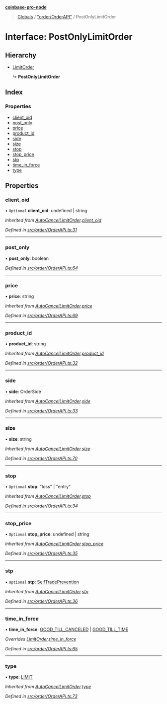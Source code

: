 **[coinbase-pro-node](../README.md)**

> [Globals](../globals.md) / ["order/OrderAPI"](../modules/_order_orderapi_.md) / PostOnlyLimitOrder

# Interface: PostOnlyLimitOrder

## Hierarchy

- [LimitOrder](_order_orderapi_.limitorder.md)

  ↳ **PostOnlyLimitOrder**

## Index

### Properties

- [client_oid](_order_orderapi_.postonlylimitorder.md#client_oid)
- [post_only](_order_orderapi_.postonlylimitorder.md#post_only)
- [price](_order_orderapi_.postonlylimitorder.md#price)
- [product_id](_order_orderapi_.postonlylimitorder.md#product_id)
- [side](_order_orderapi_.postonlylimitorder.md#side)
- [size](_order_orderapi_.postonlylimitorder.md#size)
- [stop](_order_orderapi_.postonlylimitorder.md#stop)
- [stop_price](_order_orderapi_.postonlylimitorder.md#stop_price)
- [stp](_order_orderapi_.postonlylimitorder.md#stp)
- [time_in_force](_order_orderapi_.postonlylimitorder.md#time_in_force)
- [type](_order_orderapi_.postonlylimitorder.md#type)

## Properties

### client_oid

• `Optional` **client_oid**: undefined \| string

_Inherited from [AutoCancelLimitOrder](_order_orderapi_.autocancellimitorder.md).[client_oid](_order_orderapi_.autocancellimitorder.md#client_oid)_

_Defined in [src/order/OrderAPI.ts:31](https://github.com/bennycode/coinbase-pro-node/blob/a3ed45b/src/order/OrderAPI.ts#L31)_

---

### post_only

• **post_only**: boolean

_Defined in [src/order/OrderAPI.ts:64](https://github.com/bennycode/coinbase-pro-node/blob/a3ed45b/src/order/OrderAPI.ts#L64)_

---

### price

• **price**: string

_Inherited from [AutoCancelLimitOrder](_order_orderapi_.autocancellimitorder.md).[price](_order_orderapi_.autocancellimitorder.md#price)_

_Defined in [src/order/OrderAPI.ts:69](https://github.com/bennycode/coinbase-pro-node/blob/a3ed45b/src/order/OrderAPI.ts#L69)_

---

### product_id

• **product_id**: string

_Inherited from [AutoCancelLimitOrder](_order_orderapi_.autocancellimitorder.md).[product_id](_order_orderapi_.autocancellimitorder.md#product_id)_

_Defined in [src/order/OrderAPI.ts:32](https://github.com/bennycode/coinbase-pro-node/blob/a3ed45b/src/order/OrderAPI.ts#L32)_

---

### side

• **side**: OrderSide

_Inherited from [AutoCancelLimitOrder](_order_orderapi_.autocancellimitorder.md).[side](_order_orderapi_.autocancellimitorder.md#side)_

_Defined in [src/order/OrderAPI.ts:33](https://github.com/bennycode/coinbase-pro-node/blob/a3ed45b/src/order/OrderAPI.ts#L33)_

---

### size

• **size**: string

_Inherited from [AutoCancelLimitOrder](_order_orderapi_.autocancellimitorder.md).[size](_order_orderapi_.autocancellimitorder.md#size)_

_Defined in [src/order/OrderAPI.ts:70](https://github.com/bennycode/coinbase-pro-node/blob/a3ed45b/src/order/OrderAPI.ts#L70)_

---

### stop

• `Optional` **stop**: \"loss\" \| \"entry\"

_Inherited from [AutoCancelLimitOrder](_order_orderapi_.autocancellimitorder.md).[stop](_order_orderapi_.autocancellimitorder.md#stop)_

_Defined in [src/order/OrderAPI.ts:34](https://github.com/bennycode/coinbase-pro-node/blob/a3ed45b/src/order/OrderAPI.ts#L34)_

---

### stop_price

• `Optional` **stop_price**: undefined \| string

_Inherited from [AutoCancelLimitOrder](_order_orderapi_.autocancellimitorder.md).[stop_price](_order_orderapi_.autocancellimitorder.md#stop_price)_

_Defined in [src/order/OrderAPI.ts:35](https://github.com/bennycode/coinbase-pro-node/blob/a3ed45b/src/order/OrderAPI.ts#L35)_

---

### stp

• `Optional` **stp**: [SelfTradePrevention](../enums/_order_orderapi_.selftradeprevention.md)

_Inherited from [AutoCancelLimitOrder](_order_orderapi_.autocancellimitorder.md).[stp](_order_orderapi_.autocancellimitorder.md#stp)_

_Defined in [src/order/OrderAPI.ts:36](https://github.com/bennycode/coinbase-pro-node/blob/a3ed45b/src/order/OrderAPI.ts#L36)_

---

### time_in_force

• **time_in_force**: [GOOD_TILL_CANCELED](../enums/_order_orderapi_.timeinforce.md#good_till_canceled) \| [GOOD_TILL_TIME](../enums/_order_orderapi_.timeinforce.md#good_till_time)

_Overrides [LimitOrder](_order_orderapi_.limitorder.md).[time_in_force](_order_orderapi_.limitorder.md#time_in_force)_

_Defined in [src/order/OrderAPI.ts:65](https://github.com/bennycode/coinbase-pro-node/blob/a3ed45b/src/order/OrderAPI.ts#L65)_

---

### type

• **type**: [LIMIT](../enums/_order_orderapi_.ordertype.md#limit)

_Inherited from [AutoCancelLimitOrder](_order_orderapi_.autocancellimitorder.md).[type](_order_orderapi_.autocancellimitorder.md#type)_

_Defined in [src/order/OrderAPI.ts:73](https://github.com/bennycode/coinbase-pro-node/blob/a3ed45b/src/order/OrderAPI.ts#L73)_
